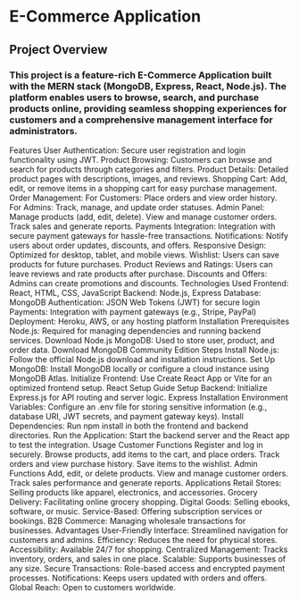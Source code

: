 # E-Commerce Application
## Project Overview
### This project is a feature-rich E-Commerce Application built with the MERN stack (MongoDB, Express, React, Node.js). The platform enables users to browse, search, and purchase products online, providing seamless shopping experiences for customers and a comprehensive management interface for administrators.

Features
User Authentication: Secure user registration and login functionality using JWT.
Product Browsing: Customers can browse and search for products through categories and filters.
Product Details: Detailed product pages with descriptions, images, and reviews.
Shopping Cart: Add, edit, or remove items in a shopping cart for easy purchase management.
Order Management:
For Customers: Place orders and view order history.
For Admins: Track, manage, and update order statuses.
Admin Panel:
Manage products (add, edit, delete).
View and manage customer orders.
Track sales and generate reports.
Payments Integration: Integration with secure payment gateways for hassle-free transactions.
Notifications: Notify users about order updates, discounts, and offers.
Responsive Design: Optimized for desktop, tablet, and mobile views.
Wishlist: Users can save products for future purchases.
Product Reviews and Ratings: Users can leave reviews and rate products after purchase.
Discounts and Offers: Admins can create promotions and discounts.
Technologies Used
Frontend: React, HTML, CSS, JavaScript
Backend: Node.js, Express
Database: MongoDB
Authentication: JSON Web Tokens (JWT) for secure login
Payments: Integration with payment gateways (e.g., Stripe, PayPal)
Deployment: Heroku, AWS, or any hosting platform
Installation
Prerequisites
Node.js: Required for managing dependencies and running backend services.
Download Node.js
MongoDB: Used to store user, product, and order data.
Download MongoDB Community Edition
Steps
Install Node.js: Follow the official Node.js download and installation instructions.
Set Up MongoDB:
Install MongoDB locally or configure a cloud instance using MongoDB Atlas.
Initialize Frontend:
Use Create React App or Vite for an optimized frontend setup.
React Setup Guide
Setup Backend:
Initialize Express.js for API routing and server logic.
Express Installation
Environment Variables:
Configure an .env file for storing sensitive information (e.g., database URI, JWT secrets, and payment gateway keys).
Install Dependencies:
Run npm install in both the frontend and backend directories.
Run the Application:
Start the backend server and the React app to test the integration.
Usage
Customer Functions
Register and log in securely.
Browse products, add items to the cart, and place orders.
Track orders and view purchase history.
Save items to the wishlist.
Admin Functions
Add, edit, or delete products.
View and manage customer orders.
Track sales performance and generate reports.
Applications
Retail Stores: Selling products like apparel, electronics, and accessories.
Grocery Delivery: Facilitating online grocery shopping.
Digital Goods: Selling ebooks, software, or music.
Service-Based: Offering subscription services or bookings.
B2B Commerce: Managing wholesale transactions for businesses.
Advantages
User-Friendly Interface: Streamlined navigation for customers and admins.
Efficiency: Reduces the need for physical stores.
Accessibility: Available 24/7 for shopping.
Centralized Management: Tracks inventory, orders, and sales in one place.
Scalable: Supports businesses of any size.
Secure Transactions: Role-based access and encrypted payment processes.
Notifications: Keeps users updated with orders and offers.
Global Reach: Open to customers worldwide.
